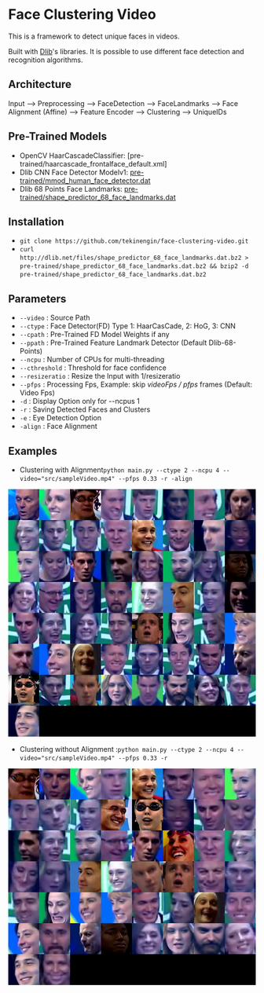 # Face Clustering Video

This is a framework to detect unique faces in videos. 

Built with [Dlib](http://dlib.net/)'s libraries. It is possible to use different face detection and recognition algorithms.

## Architecture

Input --> Preprocessing --> FaceDetection --> FaceLandmarks --> Face Alignment (Affine) --> Feature Encoder --> Clustering --> UniqueIDs

## Pre-Trained Models

- OpenCV HaarCascadeClassifier: [pre-trained/haarcascade_frontalface_default.xml] 
- Dlib CNN Face Detector Modelv1: [pre-trained/mmod_human_face_detector.dat](http://dlib.net/files/mmod_human_face_detector.dat.bz2)
- Dlib 68 Points Face Landmarks: [pre-trained/shape_predictor_68_face_landmarks.dat](http://dlib.net/files/shape_predictor_68_face_landmarks.dat.bz2)

## Installation 

 - `git clone https://github.com/tekinengin/face-clustering-video.git`
 - `curl http://dlib.net/files/shape_predictor_68_face_landmarks.dat.bz2 > pre-trained/shape_predictor_68_face_landmarks.dat.bz2 && bzip2 -d pre-trained/shape_predictor_68_face_landmarks.dat.bz2`
 
## Parameters

- `--video` : Source Path
- `--ctype` : Face Detector(FD) Type 1: HaarCasCade, 2: HoG, 3: CNN
- `--cpath` : Pre-Trained FD Model Weights if any
- `--ppath` : Pre-Trained Feature Landmark Detector (Default Dlib-68-Points)
- `--ncpu`  : Number of CPUs for multi-threading
- `--cthreshold` : Threshold for face confidence
- `--resizeratio` : Resize the Input with 1/resizeratio
- `--pfps` : Processing Fps, Example: skip *videoFps / pfps* frames (Default: Video Fps)
- `-d`     : Display Option only for --ncpus 1
- `-r`     : Saving Detected Faces and Clusters
- `-e`     : Eye Detection Option
- `-align` : Face Alignment

## Examples

- Clustering with Alignment`python main.py --ctype 2 --ncpu 4 --video="src/sampleVideo.mp4" --pfps 0.33 -r -align`

![aligned](https://raw.githubusercontent.com/tekinengin/face-clustering-video/0cdce9a0893029f183a3b2553814973d5fe92f40/examples/alignedmontage.jpg)

- Clustering without Alignment :`python main.py --ctype 2 --ncpu 4 --video="src/sampleVideo.mp4" --pfps 0.33 -r`

![nonaligned](https://raw.githubusercontent.com/tekinengin/face-clustering-video/0cdce9a0893029f183a3b2553814973d5fe92f40/examples/montage.jpg)

